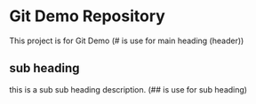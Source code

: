 # Git Demo Repository

This project is for Git Demo
(# is use for main heading (header))

## sub heading

this is a sub sub heading description.
(## is use for sub heading)